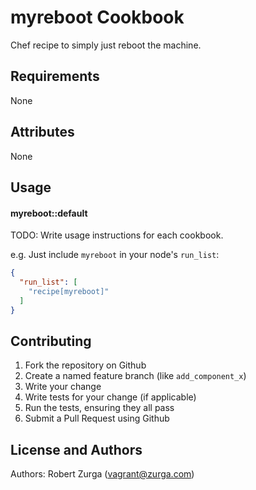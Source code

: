 myreboot Cookbook
=================
Chef recipe to simply just reboot the machine.


Requirements
------------
None

Attributes
----------
None

Usage
-----
#### myreboot::default
TODO: Write usage instructions for each cookbook.

e.g.
Just include `myreboot` in your node's `run_list`:

```json
{
  "run_list": [
    "recipe[myreboot]"
  ]
}
```

Contributing
------------

1. Fork the repository on Github
2. Create a named feature branch (like `add_component_x`)
3. Write your change
4. Write tests for your change (if applicable)
5. Run the tests, ensuring they all pass
6. Submit a Pull Request using Github

License and Authors
-------------------
Authors: Robert Zurga (vagrant@zurga.com)
